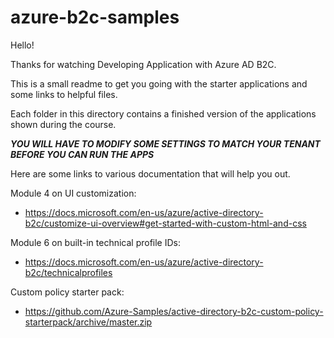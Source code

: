 # azure-b2c-samples

Hello!

Thanks for watching Developing Application with Azure AD B2C.

This is a small readme to get you going with the starter applications and some links to helpful files.

Each folder in this directory contains a finished version of the applications shown during the course.

***YOU WILL HAVE TO MODIFY SOME SETTINGS TO MATCH YOUR TENANT BEFORE YOU CAN RUN THE APPS***

Here are some links to various documentation that will help you out.

Module 4 on UI customization:

- <https://docs.microsoft.com/en-us/azure/active-directory-b2c/customize-ui-overview#get-started-with-custom-html-and-css>

Module 6 on built-in technical profile IDs:

- <https://docs.microsoft.com/en-us/azure/active-directory-b2c/technicalprofiles>

Custom policy starter pack:

- <https://github.com/Azure-Samples/active-directory-b2c-custom-policy-starterpack/archive/master.zip>
